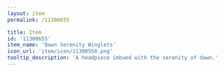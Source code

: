 ```yaml
---
layout: item
permalink: /11300655

title: Item
id: '11300655'
item_name: 'Dawn Serenity Winglets'
icon_url: 'item/icon/11300550.png'
tooltip_description: 'A headpiece imbued with the serenity of dawn.'
---
```


